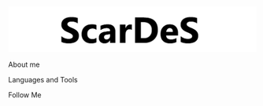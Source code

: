 [![Header](https://github.com/scardes/scardes/blob/main/assets/header.png)](https://github.com/scardes)

About me

Languages and Tools

Follow Me